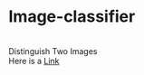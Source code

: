 # Image-classifier
<br>
Distinguish Two Images
<br>
Here is a
<a href="https://teachablemachine.withgoogle.com/models/BDH2Qh3_8/"> Link </a>
